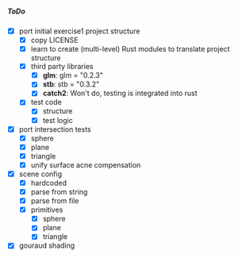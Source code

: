 ##### ToDo

- [x] port initial exercise1 project structure
    - [x] copy LICENSE
    - [x] learn to create (multi-level) Rust modules to translate project structure
    - [x] third party libraries
        - [x] **glm**: glm = "0.2.3"
        - [x] **stb**: stb = "0.3.2"
        - [x] **catch2**: Won't do, testing is integrated into rust
    - [x] test code
        - [x] structure
        - [x] test logic
- [x] port intersection tests
    - [x] sphere
    - [x] plane
    - [x] triangle
    - [x] unify surface acne compensation
- [x] scene config
    - [x] hardcoded
    - [x] parse from string
    - [x] parse from file
    - [x] primitives
        - [x] sphere
        - [x] plane
        - [x] triangle
- [x] gouraud shading
